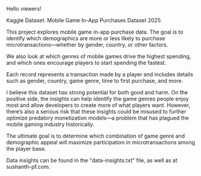 Hello viewers!

Kaggle Dataset: Mobile Game In-App Purchases Dataset 2025

This project explores mobile game in-app purchase data. The goal is to identify which demographics are more or less likely to purchase microtransactions—whether by gender, country, or other factors.

We also look at which genres of mobile games drive the highest spending, and which ones encourage players to start spending the fastest.

Each record represents a transaction made by a player and includes details such as gender, country, game genre, time to first purchase, and more.

I believe this dataset has strong potential for both good and harm. On the positive side, the insights can help identify the game genres people enjoy most and allow developers to create more of what players want. However, there’s also a serious risk that these insights could be misused to further optimize predatory monetization models—a problem that has plagued the mobile gaming industry historically.

The ultimate goal is to determine which combination of game genre and demographic appeal will maximize participation in microtransactions among the player base.

Data insights can be found in the "data-insights.txt" file, as well as at sushanth-pf.com.